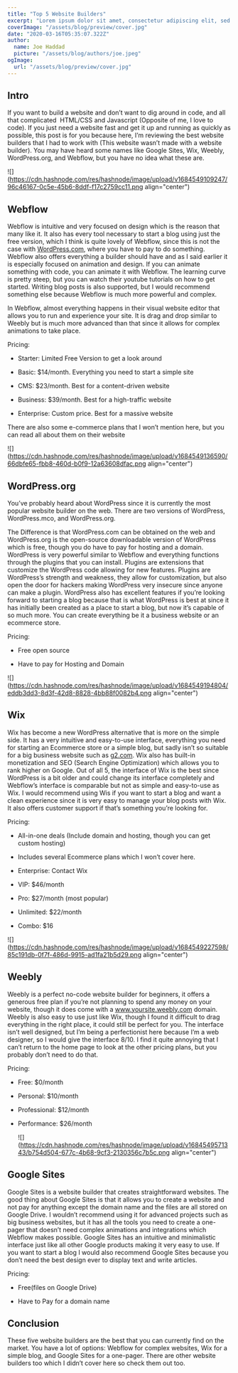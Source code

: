 ```yaml
---
title: "Top 5 Website Builders"
excerpt: "Lorem ipsum dolor sit amet, consectetur adipiscing elit, sed do eiusmod tempor incididunt ut labore et dolore magna aliqua. Praesent elementum facilisis leo vel fringilla est ullamcorper eget. At imperdiet dui accumsan sit amet nulla facilities morbi tempus."
coverImage: "/assets/blog/preview/cover.jpg"
date: "2020-03-16T05:35:07.322Z"
author:
  name: Joe Haddad
  picture: "/assets/blog/authors/joe.jpeg"
ogImage:
  url: "/assets/blog/preview/cover.jpg"
---
```

## Intro

If you want to build a website and don’t want to dig around in code, and all that complicated  HTML/CSS and Javascript (Opposite of me, I love to code). If you just need a website fast and get it up and running as quickly as possible, this post is for you because here, I’m reviewing the best website builders that I had to work with (This website wasn’t made with a website builder). You may have heard some names like Google Sites, Wix, Weebly, WordPress.org, and Webflow, but you have no idea what these are.

  

![](https://cdn.hashnode.com/res/hashnode/image/upload/v1684549109247/96c46167-0c5e-45b6-8ddf-f17c2759cc11.png align="center")

## Webflow

Webflow is intuitive and very focused on design which is the reason that many like it. It also has every tool necessary to start a blog using just the free version, which I think is quite lovely of Webflow, since this is not the case with [WordPress.com](http://WordPress.com), where you have to pay to do something. Webflow also offers everything a builder should have and as I said earlier it is especially focused on animation and design. If you can animate something with code, you can animate it with Webflow. The learning curve is pretty steep, but you can watch their youtube tutorials on how to get started. Writing blog posts is also supported, but I would recommend something else because Webflow is much more powerful and complex. 

In Webflow, almost everything happens in their visual website editor that allows you to run and experience your site. It is drag and drop similar to Weebly but is much more advanced than that since it allows for complex animations to take place.

Pricing:

* Starter: Limited Free Version to get a look around
    
* Basic: $14/month. Everything you need to start a simple site
    
* CMS: $23/month. Best for a content-driven website
    
* Business: $39/month. Best for a high-traffic website
    
* Enterprise: Custom price. Best for a massive website
    

There are also some e-commerce plans that I won’t mention here, but you can read all about them on their website

  
  

![](https://cdn.hashnode.com/res/hashnode/image/upload/v1684549136590/66dbfe65-fbb8-460d-b0f9-12a63608dfac.png align="center")

## WordPress.org

You’ve probably heard about WordPress since it is currently the most popular website builder on the web. There are two versions of WordPress, WordPress.mco, and WordPress.org.

The Difference is that WordPress.com can be obtained on the web and WordPress.org is the open-source downloadable version of WordPress which is free, though you do have to pay for hosting and a domain. WordPress is very powerful similar to Webflow and everything functions through the plugins that you can install. Plugins are extensions that customize the WordPress code allowing for new features. Plugins are WordPress’s strength and weakness, they allow for customization, but also open the door for hackers making WordPress very insecure since anyone can make a plugin. WordPress also has excellent features if you’re looking forward to starting a blog because that is what WordPress is best at since it has initially been created as a place to start a blog, but now it’s capable of so much more. You can create everything be it a business website or an ecommerce store.

Pricing:

* Free open source
    
* Have to pay for Hosting and Domain
    

![](https://cdn.hashnode.com/res/hashnode/image/upload/v1684549194804/eddb3dd3-8d3f-42d8-8828-4bb88f0082b4.png align="center")

## Wix

Wix has become a new WordPress alternative that is more on the simple side. It has a very intuitive and easy-to-use interface, everything you need for starting an Ecommerce store or a simple blog, but sadly isn’t so suitable for a big business website such as [g2.com](http://g2.com). Wix also has built-in monetization and SEO (Search Engine Optimization) which allows you to rank higher on Google. Out of all 5, the interface of Wix is the best since WordPress is a bit older and could change its interface completely and Webflow’s interface is comparable but not as simple and easy-to-use as Wix. I would recommend using Wis if you want to start a blog and want a clean experience since it is very easy to manage your blog posts with Wix. It also offers customer support if that’s something you’re looking for.

Pricing:

* All-in-one deals (Include domain and hosting, though you can get custom hosting)
    
* Includes several Ecommerce plans which I won’t cover here.
    
* Enterprise: Contact Wix
    
* VIP: $46/month 
    
* Pro: $27/month (most popular)
    
* Unlimited: $22/month
    
* Combo: $16
    

  

![](https://cdn.hashnode.com/res/hashnode/image/upload/v1684549227598/85c191db-0f7f-486d-9915-ad1fa21b5d29.png align="center")

## Weebly

Weebly is a perfect no-code website builder for beginners, it offers a generous free plan if you’re not planning to spend any money on your website, though it does come with a www.yoursite.weebly.com domain. Weebly is also easy to use just like Wix, though I found it difficult to drag everything in the right place, it could still be perfect for you. The interface isn’t well designed, but I’m being a perfectionist here because I’m a web designer, so I would give the interface 8/10. I find it quite annoying that I can’t return to the home page to look at the other pricing plans, but you probably don’t need to do that.

Pricing: 

* Free: $0/month
    
* Personal: $10/month
    
* Professional: $12/month
    
* Performance: $26/month
    
    ![](https://cdn.hashnode.com/res/hashnode/image/upload/v1684549571343/b754d504-677c-4b68-9cf3-2130356c7b5c.png align="center")
    

## Google Sites

Google Sites is a website builder that creates straightforward websites. The good thing about Google Sites is that it allows you to create a website and not pay for anything except the domain name and the files are all stored on Google Drive. I wouldn’t recommend using it for advanced projects such as big business websites, but it has all the tools you need to create a one-pager that doesn’t need complex animations and integrations which Webflow makes possible. Google Sites has an intuitive and minimalistic interface just like all other Google products making it very easy to use. If you want to start a blog I would also recommend Google Sites because you don’t need the best design ever to display text and write articles.

Pricing:

* Free(files on Google Drive)
    
* Have to Pay for a domain name
    

  

## Conclusion

These five website builders are the best that you can currently find on the market. You have a lot of options: Webflow for complex websites, Wix for a simple blog, and Google Sites for a one-pager. There are other website builders too which I didn’t cover here so check them out too.